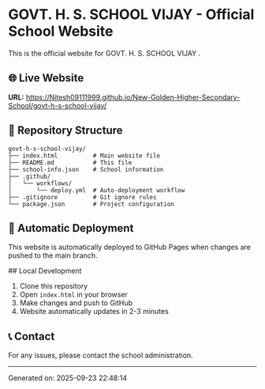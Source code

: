 # GOVT. H. S. SCHOOL VIJAY  - Official School Website

This is the official website for GOVT. H. S. SCHOOL VIJAY .

## 🌐 Live Website
**URL:** https://Nitesh09111999.github.io/New-Golden-Higher-Secondary-School/govt-h-s-school-vijay/

## 📁 Repository Structure
```
govt-h-s-school-vijay/
├── index.html          # Main website file
├── README.md           # This file
├── school-info.json    # School information
├── .github/
│   └── workflows/
│       └── deploy.yml  # Auto-deployment workflow
├── .gitignore          # Git ignore rules
└── package.json        # Project configuration
```

## 🚀 Automatic Deployment
This website is automatically deployed to GitHub Pages when changes are pushed to the main branch.

##️ Local Development
1. Clone this repository
2. Open `index.html` in your browser
3. Make changes and push to GitHub
4. Website automatically updates in 2-3 minutes

## 📞 Contact
For any issues, please contact the school administration.

---
Generated on: 2025-09-23 22:48:14
